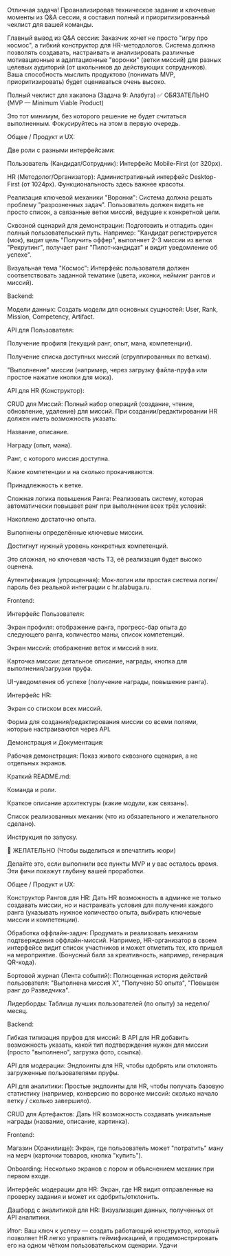 Отличная задача! Проанализировав техническое задание и ключевые моменты из Q&A сессии, я составил полный и приоритизированный чеклист для вашей команды.

Главный вывод из Q&A сессии: Заказчик хочет не просто "игру про космос", а гибкий конструктор для HR-методологов. Система должна позволять создавать, настраивать и анализировать различные мотивационные и адаптационные "воронки" (ветки миссий) для разных целевых аудиторий (от школьников до действующих сотрудников). Ваша способность мыслить продуктово (понимать MVP, приоритизировать) будет оцениваться очень высоко.

Полный чеклист для хакатона (Задача 9: Алабуга)
✅ ОБЯЗАТЕЛЬНО (MVP — Minimum Viable Product)

Это тот минимум, без которого решение не будет считаться выполненным. Фокусируйтесь на этом в первую очередь.

Общее / Продукт и UX:

Две роли с разными интерфейсами:

Пользователь (Кандидат/Сотрудник): Интерфейс Mobile-First (от 320px).

HR (Методолог/Организатор): Административный интерфейс Desktop-First (от 1024px). Функциональность здесь важнее красоты.

Реализация ключевой механики "Воронки": Система должна решать проблему "разрозненных задач". Пользователь должен видеть не просто список, а связанные ветки миссий, ведущие к конкретной цели.

Сквозной сценарий для демонстрации: Подготовить и отладить один полный пользовательский путь. Например: "Кандидат регистрируется (мок), видит цель "Получить оффер", выполняет 2-3 миссии из ветки "Рекрутинг", получает ранг "Пилот-кандидат" и видит уведомление об успехе".

Визуальная тема "Космос": Интерфейс пользователя должен соответствовать заданной тематике (цвета, иконки, нейминг рангов и миссий).

Backend:

Модели данных: Создать модели для основных сущностей: User, Rank, Mission, Competency, Artifact.

API для Пользователя:

Получение профиля (текущий ранг, опыт, мана, компетенции).

Получение списка доступных миссий (сгруппированных по веткам).

"Выполнение" миссии (например, через загрузку файла-пруфа или простое нажатие кнопки для мока).

API для HR (Конструктор):

CRUD для Миссий: Полный набор операций (создание, чтение, обновление, удаление) для миссий. При создании/редактировании HR должен иметь возможность указать:

Название, описание.

Награду (опыт, мана).

Ранг, с которого миссия доступна.

Какие компетенции и на сколько прокачиваются.

Принадлежность к ветке.

Сложная логика повышения Ранга: Реализовать систему, которая автоматически повышает ранг при выполнении всех трёх условий:

Накоплено достаточно опыта.

Выполнены определённые ключевые миссии.

Достигнут нужный уровень конкретных компетенций.

Это сложная, но ключевая часть ТЗ, её реализация будет высоко оценена.

Аутентификация (упрощенная): Мок-логин или простая система логин/пароль без реальной интеграции с hr.alabuga.ru.

Frontend:

Интерфейс Пользователя:

Экран профиля: отображение ранга, прогресс-бар опыта до следующего ранга, количество маны, список компетенций.

Экран миссий: отображение веток и миссий в них.

Карточка миссии: детальное описание, награды, кнопка для выполнения/загрузки пруфа.

UI-уведомления об успехе (получение награды, повышение ранга).

Интерфейс HR:

Экран со списком всех миссий.

Форма для создания/редактирования миссии со всеми полями, которые настраиваются через API.

Демонстрация и Документация:

Рабочая демонстрация: Показ живого сквозного сценария, а не отдельных экранов.

Краткий README.md:

Команда и роли.

Краткое описание архитектуры (какие модули, как связаны).

Список реализованных механик (что из обязательного и желательного сделано).

Инструкция по запуску.

🌟 ЖЕЛАТЕЛЬНО (Чтобы выделиться и впечатлить жюри)

Делайте это, если выполнили все пункты MVP и у вас осталось время. Эти фичи покажут глубину вашей проработки.

Общее / Продукт и UX:

Конструктор Рангов для HR: Дать HR возможность в админке не только создавать миссии, но и настраивать условия для получения каждого ранга (указывать нужное количество опыта, выбирать ключевые миссии и компетенции).

Обработка оффлайн-задач: Продумать и реализовать механизм подтверждения оффлайн-миссий. Например, HR-организатор в своем интерфейсе видит список участников и может отметить тех, кто пришел на мероприятие. (Бонусный балл за креативность, например, генерация QR-кода).

Бортовой журнал (Лента событий): Полноценная история действий пользователя: "Выполнена миссия X", "Получено 50 опыта", "Повышен ранг до Разведчика".

Лидерборды: Таблица лучших пользователей (по опыту) за неделю/месяц.

Backend:

Гибкая типизация пруфов для миссий: В API для HR добавить возможность указать, какой тип подтверждения нужен для миссии (просто "выполнено", загрузка фото, ссылка).

API для модерации: Эндпоинты для HR, чтобы одобрять или отклонять загруженные пользователями пруфы.

API для аналитики: Простые эндпоинты для HR, чтобы получать базовую статистику (например, конверсию по воронке миссий: сколько начало ветку / сколько завершило).

CRUD для Артефактов: Дать HR возможность создавать уникальные награды (название, описание, картинка).

Frontend:

Магазин (Хранилище): Экран, где пользователь может "потратить" ману на мерч (карточки товаров, кнопка "купить").

Onboarding: Несколько экранов с лором и объяснением механик при первом входе.

Интерфейс модерации для HR: Экран, где HR видит отправленные на проверку задания и может их одобрить/отклонить.

Дашборд с аналитикой для HR: Визуализация данных, полученных от API аналитики.

Итог: Ваш ключ к успеху — создать работающий конструктор, который позволяет HR легко управлять геймификацией, и продемонстрировать его на одном чётком пользовательском сценарии. Удачи